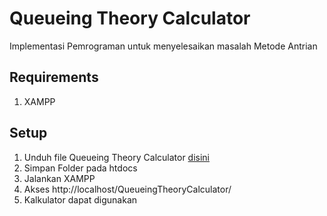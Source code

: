 
# Queueing Theory Calculator
Implementasi Pemrograman untuk menyelesaikan masalah Metode Antrian

<h2>Requirements</h2>
<ol>
  <li>XAMPP</li>
</ol>

<h2>Setup</h2>
<ol>
   <li>Unduh file Queueing Theory Calculator <a href="https://github.com/mfebrindafian/Queueing-Theory-Calculator/archive/refs/heads/main.zip"> disini </a> </li>
   <li>Simpan Folder pada htdocs</li>
   <li>Jalankan XAMPP </li>
    <li>Akses http://localhost/QueueingTheoryCalculator/ </li>
    <li>Kalkulator dapat digunakan </li>
</li>
</ol>

